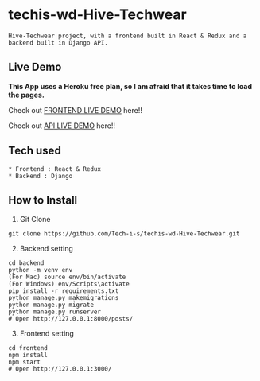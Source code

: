 # techis-wd-Hive-Techwear

```
Hive-Techwear project, with a frontend built in React & Redux and a backend built in Django API.
```

## Live Demo

**This App uses a Heroku free plan, so I am afraid that it takes time to load the pages.**

Check out [FRONTEND LIVE DEMO](https://hivetechware-frontend.herokuapp.com/) here!!

Check out [API LIVE DEMO](https://hivetechware-backend.herokuapp.com/) here!!

## Tech used

```
* Frontend : React & Redux
* Backend : Django
```

## How to Install

1. Git Clone

```
git clone https://github.com/Tech-i-s/techis-wd-Hive-Techwear.git
```

2. Backend setting

```
cd backend
python -m venv env
(For Mac) source env/bin/activate
(For Windows) env/Scripts\activate
pip install -r requirements.txt
python manage.py makemigrations
python manage.py migrate
python manage.py runserver
# Open http://127.0.0.1:8000/posts/
```

3. Frontend setting

```
cd frontend
npm install
npm start
# Open http://127.0.0.1:3000/
```
